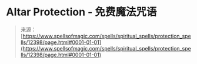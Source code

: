 <!--yml

类别：未分类

日期：2024-06-12 18:50:06

-->

# Altar Protection - 免费魔法咒语

> 来源：[https://www.spellsofmagic.com/spells/spiritual_spells/protection_spells/12398/page.html#0001-01-01](https://www.spellsofmagic.com/spells/spiritual_spells/protection_spells/12398/page.html#0001-01-01)
